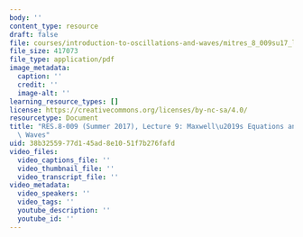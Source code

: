 ```yaml
---
body: ''
content_type: resource
draft: false
file: courses/introduction-to-oscillations-and-waves/mitres_8_009su17_lec9.pdf
file_size: 417073
file_type: application/pdf
image_metadata:
  caption: ''
  credit: ''
  image-alt: ''
learning_resource_types: []
license: https://creativecommons.org/licenses/by-nc-sa/4.0/
resourcetype: Document
title: "RES.8-009 (Summer 2017), Lecture 9: Maxwell\u2019s Equations and Electromagnetic\
  \ Waves"
uid: 38b32559-77d1-45ad-8e10-51f7b276fafd
video_files:
  video_captions_file: ''
  video_thumbnail_file: ''
  video_transcript_file: ''
video_metadata:
  video_speakers: ''
  video_tags: ''
  youtube_description: ''
  youtube_id: ''
---
```

